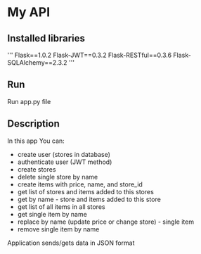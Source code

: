 # My API

## Installed libraries
'''
Flask==1.0.2
Flask-JWT==0.3.2
Flask-RESTful==0.3.6
Flask-SQLAlchemy==2.3.2
'''
## Run
Run app.py file
## Description
In this app You can:
- create user (stores in database)
- authenticate user (JWT method)
- create stores
- delete single store by name
- create items with price, name, and store_id
- get list of stores and items added to this stores
- get by name - store and items added to this store
- get list of all items in all stores
- get single item by name
- replace by name (update price or change store) - single item
- remove single item by name

Application sends/gets data in JSON format